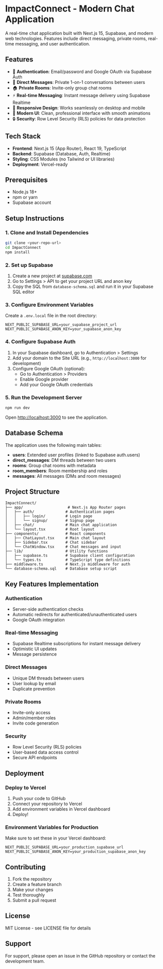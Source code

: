 # ImpactConnect - Modern Chat Application

A real-time chat application built with Next.js 15, Supabase, and modern web technologies. Features include direct messaging, private rooms, real-time messaging, and user authentication.

## Features

- 🔐 **Authentication**: Email/password and Google OAuth via Supabase Auth
- 💬 **Direct Messages**: Private 1-on-1 conversations between users
- 🏠 **Private Rooms**: Invite-only group chat rooms
- ⚡ **Real-time Messaging**: Instant message delivery using Supabase Realtime
- 📱 **Responsive Design**: Works seamlessly on desktop and mobile
- 🎨 **Modern UI**: Clean, professional interface with smooth animations
- 🔒 **Security**: Row Level Security (RLS) policies for data protection

## Tech Stack

- **Frontend**: Next.js 15 (App Router), React 19, TypeScript
- **Backend**: Supabase (Database, Auth, Realtime)
- **Styling**: CSS Modules (no Tailwind or UI libraries)
- **Deployment**: Vercel-ready

## Prerequisites

- Node.js 18+ 
- npm or yarn
- Supabase account

## Setup Instructions

### 1. Clone and Install Dependencies

```bash
git clone <your-repo-url>
cd ImpactConnect
npm install
```

### 2. Set up Supabase

1. Create a new project at [supabase.com](https://supabase.com)
2. Go to Settings > API to get your project URL and anon key
3. Copy the SQL from `database-schema.sql` and run it in your Supabase SQL editor

### 3. Configure Environment Variables

Create a `.env.local` file in the root directory:

```env
NEXT_PUBLIC_SUPABASE_URL=your_supabase_project_url
NEXT_PUBLIC_SUPABASE_ANON_KEY=your_supabase_anon_key
```

### 4. Configure Supabase Auth

1. In your Supabase dashboard, go to Authentication > Settings
2. Add your domain to the Site URL (e.g., `http://localhost:3000` for development)
3. Configure Google OAuth (optional):
   - Go to Authentication > Providers
   - Enable Google provider
   - Add your Google OAuth credentials

### 5. Run the Development Server

```bash
npm run dev
```

Open [http://localhost:3000](http://localhost:3000) to see the application.

## Database Schema

The application uses the following main tables:

- **users**: Extended user profiles (linked to Supabase auth.users)
- **direct_messages**: DM threads between two users
- **rooms**: Group chat rooms with metadata
- **room_members**: Room membership and roles
- **messages**: All messages (DMs and room messages)

## Project Structure

```
ImpactConnect/
├── app/                    # Next.js App Router pages
│   ├── auth/              # Authentication pages
│   │   ├── login/         # Login page
│   │   └── signup/        # Signup page
│   ├── chat/              # Main chat application
│   └── layout.tsx         # Root layout
├── components/            # React components
│   ├── ChatLayout.tsx     # Main chat layout
│   ├── Sidebar.tsx        # Chat sidebar
│   └── ChatWindow.tsx     # Chat messages and input
├── lib/                   # Utility functions
│   ├── supabase.ts        # Supabase client configuration
│   └── types.ts           # TypeScript type definitions
├── middleware.ts          # Next.js middleware for auth
└── database-schema.sql    # Database setup script
```

## Key Features Implementation

### Authentication
- Server-side authentication checks
- Automatic redirects for authenticated/unauthenticated users
- Google OAuth integration

### Real-time Messaging
- Supabase Realtime subscriptions for instant message delivery
- Optimistic UI updates
- Message persistence

### Direct Messages
- Unique DM threads between users
- User lookup by email
- Duplicate prevention

### Private Rooms
- Invite-only access
- Admin/member roles
- Invite code generation

### Security
- Row Level Security (RLS) policies
- User-based data access control
- Secure API endpoints

## Deployment

### Deploy to Vercel

1. Push your code to GitHub
2. Connect your repository to Vercel
3. Add environment variables in Vercel dashboard
4. Deploy!

### Environment Variables for Production

Make sure to set these in your Vercel dashboard:

```env
NEXT_PUBLIC_SUPABASE_URL=your_production_supabase_url
NEXT_PUBLIC_SUPABASE_ANON_KEY=your_production_supabase_anon_key
```

## Contributing

1. Fork the repository
2. Create a feature branch
3. Make your changes
4. Test thoroughly
5. Submit a pull request

## License

MIT License - see LICENSE file for details

## Support

For support, please open an issue in the GitHub repository or contact the development team.
